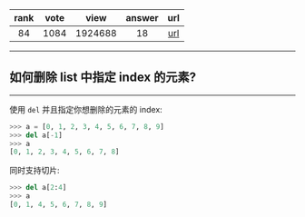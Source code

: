 
| rank | vote | view | answer | url |
|:-:|:-:|:-:|:-:|:-:|
|84|1084|1924688|18| [url](http://stackoverflow.com/questions/627435/how-do-i-remove-an-element-from-a-list-by-index-in-python) |
***

## 如何删除 list 中指定 index 的元素?

***

使用 `del` 并且指定你想删除的元素的 index:

```python
>>> a = [0, 1, 2, 3, 4, 5, 6, 7, 8, 9]
>>> del a[-1]
>>> a
[0, 1, 2, 3, 4, 5, 6, 7, 8]
```

同时支持切片:

```python
>>> del a[2:4]
>>> a
[0, 1, 4, 5, 6, 7, 8, 9]
```
